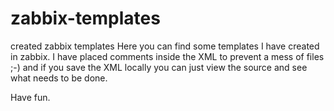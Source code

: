 # zabbix-templates
created zabbix templates
Here you can find some templates I have created in zabbix.
I have placed comments inside the XML to prevent a mess of files ;-)
and if you save the XML locally you can just view the source and see what needs to be done.

Have fun.
